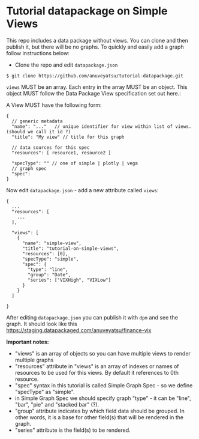 # Tutorial datapackage on Simple Views

This repo includes a data package without views. You can clone and then publish it, but there will be no graphs. To quickly and easily add a graph follow instructions below:

* Clone the repo and edit `datapackage.json`

```
$ git clone https://github.com/anuveyatsu/tutorial-datapackage.git
```

`views` MUST be an array. Each entry in the array MUST be an object. This object MUST follow the Data Package View specification set out here.:

A View MUST have the following form:

```
{
  // generic metadata
  "name": "..."   // unique identifier for view within list of views. (should we call it id ?)
  "title": "My view" // title for this graph

  // data sources for this spec
  "resources": [ resource1, resource2 ]  

  "specType": "" // one of simple | plotly | vega
  // graph spec
  "spec":
}
```

Now edit `datapackage.json` - add a new attribute called `views`:

```
{
  ...
  "resources": [
    ...
  ],

  "views": [
    {
      "name": "simple-view",
      "title": "tutorial-on-simple-views",
      "resources": [0],
      "specType": "simple",
      "spec": {
        "type": "line",
        "group": "Date",
        "series": ["VIXHigh", "VIXLow"]
      }
    }
  ]

}
```

After editing `datapackage.json` you can publish it with `dpm` and see the graph. It should look like this https://staging.datapackaged.com/anuveyatsu/finance-vix

**Important notes:**

* "views" is an array of objects so you can have multiple views to render multiple graphs
* "resources" attribute in "views" is an array of indexes or names of resources to be used for this views. By default it references to 0th resource.
* "spec" syntax in this tutorial is called Simple Graph Spec - so we define "specType" as "simple".
* in Simple Graph Spec we should specify graph "type" - it can be "line", "bar", "pie" and "stacked bar" (?).
* "group" attribute indicates by which field data should be grouped. In other words, it is a base for other field(s) that will be rendered in the graph.
* "series" attribute is the field(s) to be rendered.
